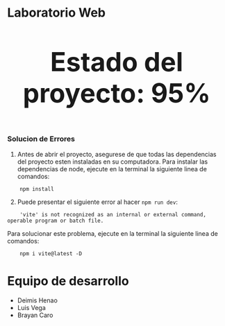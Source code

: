 # Laboratorio Web



<p style="text-align: center; font-size: 60px; font-weight: bold;">Estado del proyecto: 95%</p>


### Solucion de Errores
1. Antes de abrir el proyecto, asegurese de que todas las dependencias del proyecto esten instaladas en su computadora.
Para instalar las dependencias de node, ejecute en la terminal la siguiente linea de comandos:
```
    npm install 
```

2. Puede presentar el siguiente error al hacer `npm run dev`:
```
    'vite' is not recognized as an internal or external command, operable program or batch file.
```
Para solucionar este problema, ejecute en la terminal la siguiente linea de comandos:
```
    npm i vite@latest -D
```
# Equipo de desarrollo

-  Deimis Henao
-  Luis Vega
-  Brayan Caro
